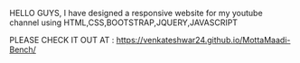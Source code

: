 HELLO GUYS, 
          I have designed a responsive website for my youtube channel using HTML,CSS,BOOTSTRAP,JQUERY,JAVASCRIPT


PLEASE CHECK IT OUT AT :
https://venkateshwar24.github.io/MottaMaadi-Bench/
